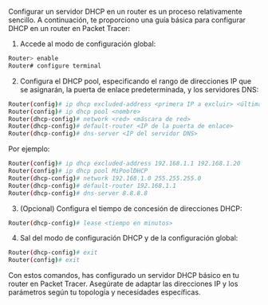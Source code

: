 Configurar un servidor DHCP en un router es un proceso relativamente sencillo. A continuación, te proporciono una guía básica para configurar DHCP en un router en Packet Tracer:

1. Accede al modo de configuración global:

```bash
Router> enable
Router# configure terminal
```

2. Configura el DHCP pool, especificando el rango de direcciones IP que se asignarán, la puerta de enlace predeterminada, y los servidores DNS:

```bash
Router(config)# ip dhcp excluded-address <primera IP a excluir> <última IP a excluir>
Router(config)# ip dhcp pool <nombre>
Router(dhcp-config)# network <red> <máscara de red>
Router(dhcp-config)# default-router <IP de la puerta de enlace>
Router(dhcp-config)# dns-server <IP del servidor DNS>
```

Por ejemplo:

```bash
Router(config)# ip dhcp excluded-address 192.168.1.1 192.168.1.20
Router(config)# ip dhcp pool MiPoolDHCP
Router(dhcp-config)# network 192.168.1.0 255.255.255.0
Router(dhcp-config)# default-router 192.168.1.1
Router(dhcp-config)# dns-server 8.8.8.8
```

3. (Opcional) Configura el tiempo de concesión de direcciones DHCP:

```bash
Router(dhcp-config)# lease <tiempo en minutos>
```

4. Sal del modo de configuración DHCP y de la configuración global:

```bash
Router(dhcp-config)# exit
Router(config)# exit
```

Con estos comandos, has configurado un servidor DHCP básico en tu router en Packet Tracer. Asegúrate de adaptar las direcciones IP y los parámetros según tu topología y necesidades específicas.
